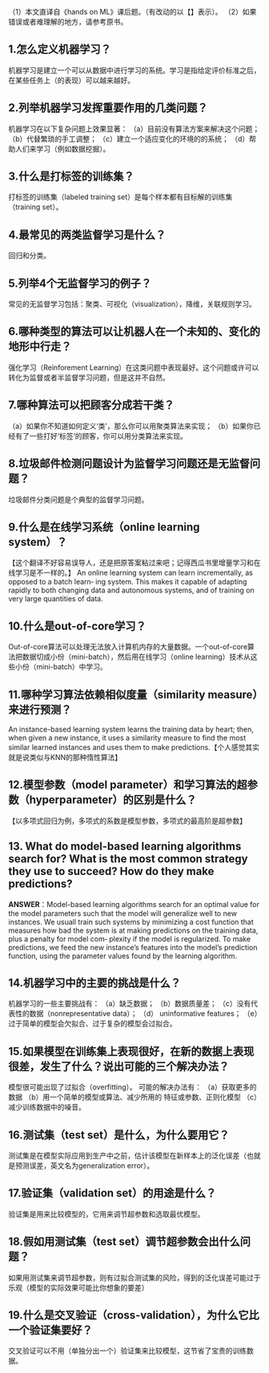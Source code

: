 （1）本文直译自《hands on ML》课后题。（有改动的以【】表示）。
（2）如果错误或者难理解的地方，请参考原书。

## 1.怎么定义机器学习？

机器学习是建立一个可以从数据中进行学习的系统。学习是指给定评价标准之后，在某些任务上（的表现）可以越来越好。

## 2.列举机器学习发挥重要作用的几类问题？

机器学习在以下复杂问题上效果显著：
（a）目前没有算法方案来解决这个问题；
（b）代替繁琐的手工调整；
（c）建立一个适应变化的环境的的系统；
（d）帮助人们来学习（例如数据挖掘）。

## 3.什么是打标签的训练集？

打标签的训练集（labeled training set）是每个样本都有目标解的训练集（training set）。

## 4.最常见的两类监督学习是什么？

回归和分类。

## 5.列举4个无监督学习的例子？

常见的无监督学习包括：聚类、可视化（visualization），降维，关联规则学习。

## 6.哪种类型的算法可以让机器人在一个未知的、变化的地形中行走？

强化学习（Reinforement Learning）在这类问题中表现最好。这个问题或许可以转化为监督或者半监督学习问题，但是这并不自然。

## 7.哪种算法可以把顾客分成若干类？

（a）如果你不知道如何定义‘类’，那么你可以用聚类算法来实现；
（b）如果你已经有了一些打好‘标签’的顾客，你可以用分类算法来实现。

## 8.垃圾邮件检测问题设计为监督学习问题还是无监督问题？

垃圾邮件分类问题是个典型的监督学习问题。

## 9.什么是在线学习系统（online learning system）？

【这个翻译不好容易误导人，还是把原答案粘过来吧；记得西瓜书里增量学习和在线学习是不一样的。】
An online learning system can learn incrementally, as opposed to a batch learn‐
ing system. This makes it capable of adapting rapidly to both changing data and
autonomous systems, and of training on very large quantities of data.

## 10.什么是out-of-core学习？

Out-of-core算法可以处理无法放入计算机内存的大量数据。一个out-of-core算法把数据切成小份（mini-batch），然后用在线学习（online learning）技术从这些小份（mini-batch）中学习。

## 11.哪种学习算法依赖相似度量（similarity measure）来进行预测？

An instance-based learning system learns the training data by heart; then, when
given a new instance, it uses a similarity measure to find the most similar learned
instances and uses them to make predictions.【个人感觉其实就是说类似与KNN的那种惰性算法】

## 12.模型参数（model parameter）和学习算法的超参数（hyperparameter）的区别是什么？

【以多项式回归为例，多项式的系数是模型参数，多项式的最高阶是超参数】

## 13. What do model-based learning algorithms search for? What is the most common strategy they use to succeed? How do they make predictions?

**ANSWER**：Model-based learning algorithms search for an optimal value for the model parameters such that the model will generalize well to new instances. We usuall train such systems by minimizing a cost function that measures how bad the system is at making predictions on the training data, plus a penalty for model com‐
plexity if the model is regularized. To make predictions, we feed the new instance’s features into the model’s prediction function, using the parameter values found by the learning algorithm.

## 14.机器学习中的主要的挑战是什么？

机器学习的一些主要挑战有：
（a）缺乏数据；
（b）数据质量差；
（c）没有代表性的数据（nonrepresentative data）；
（d） uninformative features；
（e）过于简单的模型会欠拟合、过于复杂的模型会过拟合。

## 15.如果模型在训练集上表现很好，在新的数据上表现很差，发生了什么？说出可能的三个解决办法？

模型很可能出现了过拟合（overfitting）。
可能的解决办法有：
（a）获取更多的数据
（b）用一个简单的模型或算法、减少所用的 特征或参数、正则化模型
（c）减少训练数据中的噪音。

## 16.测试集（test set）是什么，为什么要用它？

测试集是在模型实际应用到生产中之前，估计该模型在新样本上的泛化误差（也就是预测误差，英文名为generalization error）。

## 17.验证集（validation set）的用途是什么？

验证集是用来比较模型的，它用来调节超参数和选取最优模型。

## 18.假如用测试集（test set）调节超参数会出什么问题？

如果用测试集来调节超参数，则有过拟合测试集的风险，得到的泛化误差可能过于乐观（模型的实际效果可能比你想象的要差）

## 19.什么是交叉验证（cross-validation），为什么它比一个验证集要好？

交叉验证可以不用（单独分出一个）验证集来比较模型，这节省了宝贵的训练数据。